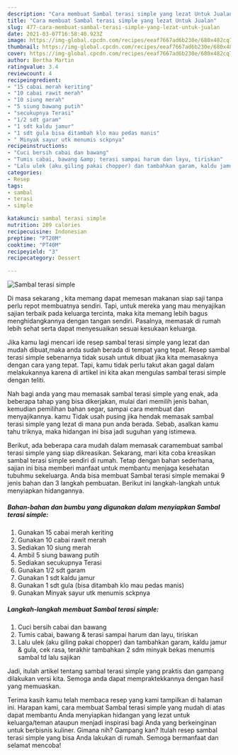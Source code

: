 ```yaml
---
description: "Cara membuat Sambal terasi simple yang lezat Untuk Jualan"
title: "Cara membuat Sambal terasi simple yang lezat Untuk Jualan"
slug: 477-cara-membuat-sambal-terasi-simple-yang-lezat-untuk-jualan
date: 2021-03-07T16:58:40.923Z
image: https://img-global.cpcdn.com/recipes/eeaf7667ad6b230e/680x482cq70/sambal-terasi-simple-foto-resep-utama.jpg
thumbnail: https://img-global.cpcdn.com/recipes/eeaf7667ad6b230e/680x482cq70/sambal-terasi-simple-foto-resep-utama.jpg
cover: https://img-global.cpcdn.com/recipes/eeaf7667ad6b230e/680x482cq70/sambal-terasi-simple-foto-resep-utama.jpg
author: Bertha Martin
ratingvalue: 3.4
reviewcount: 4
recipeingredient:
- "15 cabai merah keriting"
- "10 cabai rawit merah"
- "10 siung merah"
- "5 siung bawang putih"
- "secukupnya Terasi"
- "1/2 sdt garam"
- "1 sdt kaldu jamur"
- "1 sdt gula bisa ditambah klo mau pedas manis"
- " Minyak sayur utk menumis sckpnya"
recipeinstructions:
- "Cuci bersih cabai dan bawang"
- "Tumis cabai, bawang &amp; terasi sampai harum dan layu, tiriskan"
- "Lalu ulek (aku giling pakai chopper) dan tambahkan garam, kaldu jamur &amp; gula, cek rasa, terakhir tambahkan 2 sdm minyak bekas menumis sambal td lalu sajikan"
categories:
- Resep
tags:
- sambal
- terasi
- simple

katakunci: sambal terasi simple 
nutrition: 209 calories
recipecuisine: Indonesian
preptime: "PT20M"
cooktime: "PT40M"
recipeyield: "3"
recipecategory: Dessert

---
```



![Sambal terasi simple](https://img-global.cpcdn.com/recipes/eeaf7667ad6b230e/680x482cq70/sambal-terasi-simple-foto-resep-utama.jpg)

Di masa  sekarang , kita memang dapat memesan makanan siap saji tanpa perlu repot membuatnya sendiri. Tapi, untuk mereka yang mau menyajikan sajian terbaik pada keluarga tercinta, maka kita memang lebih bagus menghidangkannya dengan tangan sendiri. Pasalnya, memasak di rumah lebih sehat serta dapat menyesuaikan sesuai kesukaan keluarga.

Jika kamu lagi mencari ide resep sambal terasi simple yang lezat dan mudah dibuat,maka anda sudah berada di tempat yang tepat. Resep sambal terasi simple  sebenarnya tidak susah untuk dibuat jika kita memasaknya dengan cara yang tepat. Tapi, kamu tidak perlu takut akan gagal dalam melakukannya 
karena di artikel ini kita akan mengulas sambal terasi simple dengan teliti.  



Nah bagi anda yang mau memasak sambal terasi simple yang enak, ada beberapa tahap yang bisa dikerjakan, mulai dari memilih jenis bahan, kemudian pemilihan bahan segar, sampai cara membuat dan menyajikannya. kamu Tidak usah pusing jika hendak memasak sambal terasi simple yang lezat di mana pun anda berada. Sebab, asalkan kamu  tahu triknya, maka hidangan ini bisa jadi suguhan yang istimewa.

Berikut, ada beberapa cara mudah dalam memasak caramembuat sambal terasi simple yang siap dikreasikan. Sekarang, mari kita coba kreasikan sambal terasi simple sendiri di rumah. Tetap dengan bahan sederhana, sajian ini bisa memberi manfaat untuk membantu menjaga kesehatan tubuhmu sekeluarga. Anda bisa membuat Sambal terasi simple memakai 9 jenis bahan dan 3 langkah pembuatan. Berikut ini langkah-langkah untuk menyiapkan hidangannya.

<!--inarticleads1-->

##### Bahan-bahan dan bumbu yang digunakan dalam menyiapkan Sambal terasi simple:

1. Gunakan 15 cabai merah keriting
1. Gunakan 10 cabai rawit merah
1. Sediakan 10 siung merah
1. Ambil 5 siung bawang putih
1. Sediakan secukupnya Terasi
1. Gunakan 1/2 sdt garam
1. Gunakan 1 sdt kaldu jamur
1. Gunakan 1 sdt gula (bisa ditambah klo mau pedas manis)
1. Gunakan  Minyak sayur utk menumis sckpnya




<!--inarticleads2-->

##### Langkah-langkah membuat Sambal terasi simple:

1. Cuci bersih cabai dan bawang
1. Tumis cabai, bawang &amp; terasi sampai harum dan layu, tiriskan
1. Lalu ulek (aku giling pakai chopper) dan tambahkan garam, kaldu jamur &amp; gula, cek rasa, terakhir tambahkan 2 sdm minyak bekas menumis sambal td lalu sajikan




Jadi, itulah artikel tentang  sambal terasi simple  yang praktis dan gampang dilakukan versi kita. Semoga anda dapat mempraktekkannya dengan hasil yang memuaskan. 

Terima kasih kamu telah membaca resep yang kami tampilkan di halaman ini. Harapan kami, cara membuat  Sambal terasi simple yang mudah di atas dapat membantu Anda menyiapkan hidangan yang lezat untuk keluarga/teman ataupun menjadi inspirasi bagi Anda yang berkeinginan untuk berbisnis kuliner. Gimana nih? Gampang kan? Itulah resep sambal terasi simple yang bisa Anda lakukan di rumah. Semoga bermanfaat dan selamat mencoba!

